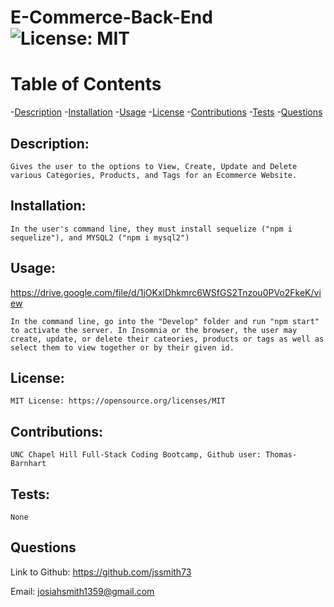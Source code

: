 # E-Commerce-Back-End ![License: MIT](https://img.shields.io/badge/License-MIT-yellow.svg)

# Table of Contents

-[Description](#description)
-[Installation](#installation)
-[Usage](#usage)
-[License](#license)
-[Contributions](#contributions)
-[Tests](#tests)
-[Questions](#questions)


## Description:

    Gives the user to the options to View, Create, Update and Delete various Categories, Products, and Tags for an Ecommerce Website.

## Installation:

    In the user's command line, they must install sequelize ("npm i sequelize"), and MYSQL2 ("npm i mysql2")

## Usage:

https://drive.google.com/file/d/1jOKxlDhkmrc6WSfGS2Tnzou0PVo2FkeK/view

    In the command line, go into the "Develop" folder and run "npm start" to activate the server. In Insomnia or the browser, the user may create, update, or delete their cateories, products or tags as well as select them to view together or by their given id. 

## License:

    MIT License: https://opensource.org/licenses/MIT

## Contributions:

    UNC Chapel Hill Full-Stack Coding Bootcamp, Github user: Thomas-Barnhart

## Tests:

    None

## Questions

   Link to Github: https://github.com/jssmith73

   Email: josiahsmith1359@gmail.com
